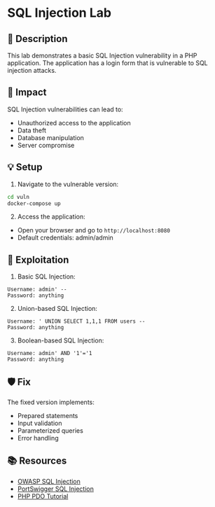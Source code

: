 # SQL Injection Lab

## 📝 Description

This lab demonstrates a basic SQL Injection vulnerability in a PHP application. The application has a login form that is vulnerable to SQL injection attacks.

## 🎯 Impact

SQL Injection vulnerabilities can lead to:
- Unauthorized access to the application
- Data theft
- Database manipulation
- Server compromise

## 💡 Setup

1. Navigate to the vulnerable version:
```bash
cd vuln
docker-compose up
```

2. Access the application:
- Open your browser and go to `http://localhost:8080`
- Default credentials: admin/admin

## 🔧 Exploitation

1. Basic SQL Injection:
```
Username: admin' --
Password: anything
```

2. Union-based SQL Injection:
```
Username: ' UNION SELECT 1,1,1 FROM users --
Password: anything
```

3. Boolean-based SQL Injection:
```
Username: admin' AND '1'='1
Password: anything
```

## 🛡️ Fix

The fixed version implements:
- Prepared statements
- Input validation
- Parameterized queries
- Error handling

## 📚 Resources

- [OWASP SQL Injection](https://owasp.org/www-community/attacks/SQL_Injection)
- [PortSwigger SQL Injection](https://portswigger.net/web-security/sql-injection)
- [PHP PDO Tutorial](https://www.php.net/manual/en/pdo.prepared-statements.php) 